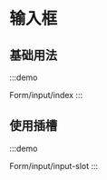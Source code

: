 

# 输入框

## 基础用法
:::demo

Form/input/index
:::

## 使用插槽
:::demo

Form/input/input-slot
:::

<!-- @include: ./explain.md -->

